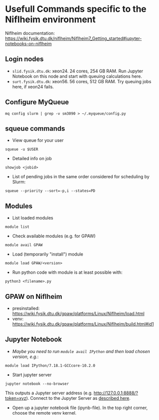 # Usefull Commands specific to the Niflheim environment
Niflheim documentation: https://wiki.fysik.dtu.dk/niflheim/Niflheim7_Getting_started#jupyter-notebooks-on-niflheim

## Login nodes
- `slid.fysik.dtu.dk`: xeon24. 24 cores, 254 GB RAM. Run Jupyter Notebook on this node and start with queuing calculations here.
- `surt.fysik.dtu.dk`: xeon56. 56 cores, 512 GB RAM. Try queuing jobs here, if xeon24 fails.

## Configure MyQueue
```
mq config slurm | grep -v sm3090 > ~/.myqueue/config.py
```

## squeue commands
- View queue for your user
```
squeue -u $USER
```
- Detailed info on job
```
showjob <jobid>
```
- List of pending jobs in the same order considered for scheduling by Slurm:
```
squeue --priority --sort=-p,i --states=PD
```

## Modules
- List loaded modules
```
module list
```
- Check available modules (e.g. for GPAW)
```
module avail GPAW
```
- Load (temporarily "install") module
```
module load GPAW/<version>
```
- Run python code with module is at least possible with:
```
python3 <filename>.py
```

## GPAW on Niflheim
- presinstalled: https://wiki.fysik.dtu.dk/gpaw/platforms/Linux/Niflheim/load.html
- venv: https://wiki.fysik.dtu.dk/gpaw/platforms/Linux/Niflheim/build.html#id1

## Jupyter Notebook
- *Maybe you need to run `module avail IPython` and then load chosen version, e.g.*:
```
module load IPython/7.18.1-GCCcore-10.2.0
```
- Start jupyter server
```
jupyter notebook --no-browser
```
This outputs a Jupyter server address (e.g. http://127.0.0.1:8888/?token=xyz). Connect to the Jupyter Server as [described here](https://code.visualstudio.com/docs/datascience/jupyter-notebooks#_connect-to-a-remote-jupyter-server).
- Open up a jupyter notebook file (ipynb-file). In the top right corner, choose the remote venv kernel.